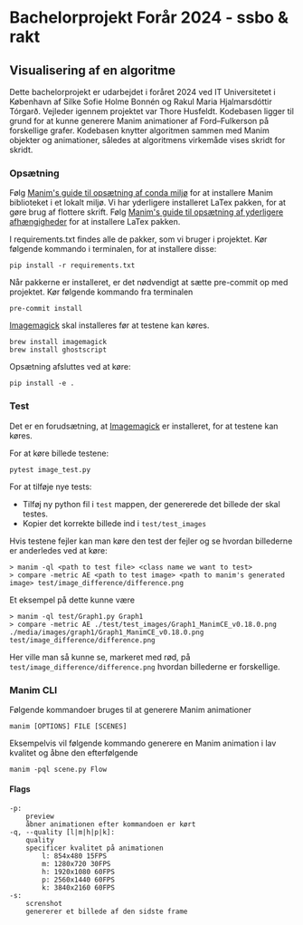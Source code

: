 # Bachelorprojekt Forår 2024 - ssbo & rakt

## Visualisering af en algoritme

Dette bachelorprojekt er udarbejdet i foråret 2024 ved IT Universitetet i København af Silke Sofie Holme Bonnén og Rakul Maria Hjalmarsdóttir Tórgarð. Vejleder igennem projektet var Thore Husfeldt. Kodebasen ligger til grund for at kunne generere Manim animationer af Ford–Fulkerson på forskellige grafer. Kodebasen knytter algoritmen sammen med Manim objekter og animationer, således at algoritmens virkemåde vises skridt for skridt.

### Opsætning

Følg [Manim's guide til opsætning af conda miljø](https://docs.manim.community/en/stable/installation/conda.html) for at installere Manim biblioteket i et lokalt miljø. Vi har yderligere installeret LaTex pakken, for at gøre brug af flottere skrift. Følg [Manim's guide til opsætning af yderligere afhængigheder](https://docs.manim.community/en/stable/installation/macos.html#macos-optional-dependencies) for at installere LaTex pakken.

I requirements.txt findes alle de pakker, som vi bruger i projektet. Kør følgende kommando i terminalen, for at installere disse:

    pip install -r requirements.txt

Når pakkerne er installeret, er det nødvendigt at sætte pre-commit op med projektet. Kør følgende kommando fra terminalen

    pre-commit install

[Imagemagick](https://imagemagick.org/script/download.php) skal installeres før at testene kan køres.

    brew install imagemagick
    brew install ghostscript

Opsætning afsluttes ved at køre:

    pip install -e .

### Test

Det er en forudsætning, at [Imagemagick](https://imagemagick.org/script/download.php) er installeret, for at testene kan køres.

For at køre billede testene:

    pytest image_test.py

For at tilføje nye tests:

- Tilføj ny python fil i `test` mappen, der genererede det billede der skal testes.
- Kopier det korrekte billede ind i `test/test_images`

Hvis testene fejler kan man køre den test der fejler og se hvordan billederne er anderledes ved at køre:

    > manim -ql <path to test file> <class name we want to test>
    > compare -metric AE <path to test image> <path to manim's generated image> test/image_difference/difference.png

Et eksempel på dette kunne være

    > manim -ql test/Graph1.py Graph1
    > compare -metric AE ./test/test_images/Graph1_ManimCE_v0.18.0.png ./media/images/graph1/Graph1_ManimCE_v0.18.0.png test/image_difference/difference.png

Her ville man så kunne se, markeret med rød, på `test/image_difference/difference.png` hvordan billederne er forskellige.

### Manim CLI

Følgende kommandoer bruges til at generere Manim animationer

    manim [OPTIONS] FILE [SCENES]

Eksempelvis vil følgende kommando generere en Manim animation i lav kvalitet og åbne den efterfølgende

    manim -pql scene.py Flow

#### Flags

    -p:
        preview
        åbner animationen efter kommandoen er kørt
    -q, --quality [l|m|h|p|k]:
        quality
        specificer kvalitet på animationen
            l: 854x480 15FPS
            m: 1280x720 30FPS
            h: 1920x1080 60FPS
            p: 2560x1440 60FPS
            k: 3840x2160 60FPS
    -s:
        screnshot
        genererer et billede af den sidste frame
